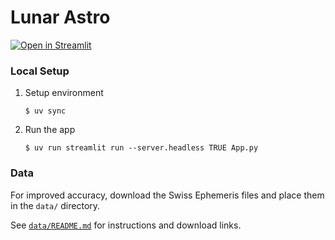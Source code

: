 # Lunar Astro

[![Open in Streamlit](https://static.streamlit.io/badges/streamlit_badge_black_white.svg)](https://lunarastro.streamlit.app)

### Local Setup

1. Setup environment

   ```
   $ uv sync
   ```

2. Run the app

   ```
   $ uv run streamlit run --server.headless TRUE App.py
   ```

### Data

For improved accuracy, download the Swiss Ephemeris files and place them in the `data/` directory.

See [`data/README.md`](data/README.md) for instructions and download links.